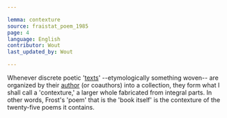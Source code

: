 ```yaml
---

lemma: contexture
source: fraistat_poem_1985
page: 4
language: English
contributor: Wout
last_updated_by: Wout

---
```


Whenever discrete poetic '[texts](text.html)' --etymologically  something woven-- are organized by their [author](author.html) (or coauthors) into a collection, they form what I shall call a 'contexture,' a larger whole fabricated from integral parts. In other words, Frost's 'poem' that is the 'book itself' is the contexture of the twenty-five poems it contains.
